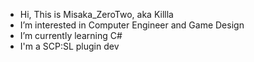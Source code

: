 - Hi, This is Misaka_ZeroTwo, aka Killla
- I’m interested in Computer Engineer and Game Design
- I’m currently learning C#
- I'm a SCP:SL plugin dev

<!---
zhaguanyang/zhaguanyang is a ✨ special ✨ repository because its `README.md` (this file) appears on your GitHub profile.
You can click the Preview link to take a look at your changes.
--->
